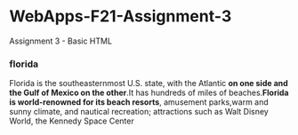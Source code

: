 # WebApps-F21-Assignment-3
Assignment 3 - Basic HTML

<h3>florida</h3>
<p>Florida is the southeasternmost U.S. state, with the Atlantic <b>on one side and the Gulf of Mexico on the other</b>.It has hundreds of miles of beaches.<b>Florida is world-renowned for its beach resorts</b>, amusement parks,warm and sunny climate, and nautical recreation; attractions such as Walt Disney World, the Kennedy Space Center</p>

